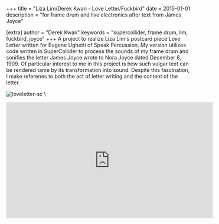 +++
title = "Liza Lim/Derek Kwan - Love Letter/Fuckbird"
date = 2015-01-01
description = "for frame drum and live electronics after text from James Joyce"

[extra]
author = "Derek Kwan"
keywords = "supercollider, frame drum, lim, fuckbird, joyce"
+++
A project to realize Liza Lim's postcard piece _Love Letter_ written for Eugene Ughetti of Speak Percussion. My version utilizes code written in SuperCollider to process the sounds of my frame drum and sonifies the letter James Joyce wrote to Nora Joyce dated December 8, 1909. Of particular interest to me in this project is how such vulgar text can be rendered tame by its transformation into sound. Despite this fascination, I make referenes to both the act of letter writing and the content of the letter. 

![loveletter-sc](/images/music/loveLetter.jpg) \

<iframe width="560" height="315" src="https://www.youtube.com/embed/gzzAkBl5Y0E" frameborder="0" allowfullscreen></iframe>


